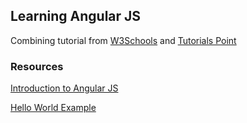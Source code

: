 ## Learning Angular JS
Combining tutorial from [W3Schools](http://www.w3schools.com/angular/) and [Tutorials Point](http://www.tutorialspoint.com/angularjs/)

### Resources

[Introduction to Angular JS](overview.md)

[Hello World Example](hello-world-example.md)


